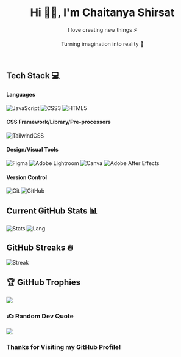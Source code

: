<h1 align="center"> Hi 👋🏻, I'm Chaitanya Shirsat </br> 
</h1>
<p align="center">I love creating new things ⚡</p>
<p align="center">Turning imagination into reality 🚀</p>
<p align="center">
<a href="https://buymeacoffee.com/chaitanyasm" target="_blank"><img alt="" src="https://img.shields.io/badge/Donate-ffdd00?style=for-the-badge&logo=buy-me-a-coffee&logoColor=black" style="vertical-align:center" /></a>
<a href="https://x.com/hello_chaitanya?t=1bJxtKuEnsTZAZDsf6fqrw&s=08" target="_blank"><img alt="" src="https://img.shields.io/badge/Twitter-000?logo=X&logoColor=ffffff&style=for-the-badge" style="vertical-align:center" /></a>
<a href="https://linkedin.com/in/chaitanyashirsat-dev" target="_blank"><img alt="" src="https://img.shields.io/badge/LinkedIn-000?logo=linkedin&logoColor=0A66C2&style=for-the-badge" style="vertical-align:center" /></a>
<a href="https://instagram.com/chaitanya_shirsat__" target="_blank"><img alt="" src="https://img.shields.io/badge/Instagram-000?style=for-the-badge&logo=Instagram&logoColor=E4405F" style="vertical-align:center" /></a></p>

## Tech Stack 💻
#### Languages
![JavaScript](https://img.shields.io/badge/-JavaScript-000?style=for-the-badge&logo=javascript)
![CSS3](https://img.shields.io/badge/-CSS3-000?style=for-the-badge&logo=css3)
![HTML5](https://img.shields.io/badge/-HTML5-000?style=for-the-badge&logo=html5)

#### CSS Framework/Library/Pre-processors
![TailwindCSS](https://img.shields.io/badge/-TailwindCSS-000?style=for-the-badge&logo=tailwind-css)

#### Design/Visual Tools
![Figma](https://img.shields.io/badge/-Figma-000?style=for-the-badge&logo=figma)
![Adobe Lightroom](https://img.shields.io/badge/-Adobe%20Lightroom-000?style=for-the-badge&logo=adobe%20lightroom)
![Canva](https://img.shields.io/badge/-Canva-000?style=for-the-badge&logo=canva)
![Adobe After Effects](https://img.shields.io/badge/-Adobe%20After%20Effects-000?style=for-the-badge&logo=Adobe%20After%20Effects&logoColor=white)

#### Version Control
![Git](https://img.shields.io/badge/-Git-000?style=for-the-badge&logo=git)
![GitHub](https://img.shields.io/badge/-GitHub-000?style=for-the-badge&logo=github)

## Current GitHub Stats 📊
![Stats](https://github-readme-stats.vercel.app/api?username=Chaitanya-Dev26&theme=highcontrast&show_icons=true&hide_border=true&count_private=true)
![Lang](https://github-readme-stats.vercel.app/api/top-langs/?username=Chaitanya-Dev26&theme=highcontrast&show_icons=true&hide_border=true&layout=compact)

## GitHub Streaks 🔥
![Streak](https://github-readme-streak-stats.herokuapp.com/?user=Chaitanya-Dev26&theme=highcontrast&hide_border=true)

## 🏆 GitHub Trophies
![](https://github-profile-trophy.vercel.app/?username=Chaitanya-Dev26&theme=juicyfresh)

### ✍️ Random Dev Quote
![](https://quotes-github-readme.vercel.app/api?type=horizontal&theme=matrix)

### Thanks for Visiting my GitHub Profile!
